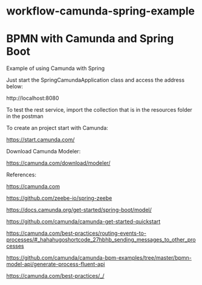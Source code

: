 # workflow-camunda-spring-example
# BPMN with Camunda and Spring Boot

Example of using Camunda with Spring

Just start the SpringCamundaApplication class and access the address below:

http://localhost:8080

To test the rest service, import the collection that is in the resources folder in the postman

To create an project start with Camunda:

https://start.camunda.com/

Download Camunda Modeler:

https://camunda.com/download/modeler/

References:

https://camunda.com

https://github.com/zeebe-io/spring-zeebe

https://docs.camunda.org/get-started/spring-boot/model/

https://github.com/camunda/camunda-get-started-quickstart

https://camunda.com/best-practices/routing-events-to-processes/#_hahahugoshortcode_27hbhb_sending_messages_to_other_processes

https://github.com/camunda/camunda-bpm-examples/tree/master/bpmn-model-api/generate-process-fluent-api

https://camunda.com/best-practices/_/
